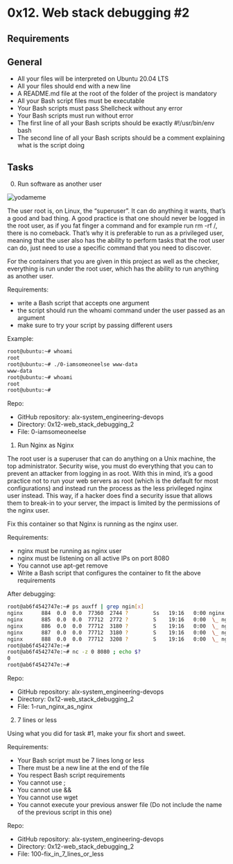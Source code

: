 # 0x12. Web stack debugging #2

## Requirements

## General

+ All your files will be interpreted on Ubuntu 20.04 LTS
+ All your files should end with a new line
+ A README.md file at the root of the folder of the project is mandatory
+ All your Bash script files must be executable
+ Your Bash scripts must pass Shellcheck without any error
+ Your Bash scripts must run without error
+ The first line of all your Bash scripts should be exactly #!/usr/bin/env bash
+ The second line of all your Bash scripts should be a comment explaining what is the script doing

## Tasks

0. Run software as another user

![yodameme]()

The user root is, on Linux, the “superuser”. It can do anything it wants, that’s a good and bad thing. A good practice is that one should never be logged in the root user, as if you fat finger a command and for example run rm -rf /, there is no comeback. That’s why it is preferable to run as a privileged user, meaning that the user also has the ability to perform tasks that the root user can do, just need to use a specific command that you need to discover.

For the containers that you are given in this project as well as the checker, everything is run under the root user, which has the ability to run anything as another user.

Requirements:

+ write a Bash script that accepts one argument
+ the script should run the whoami command under the user passed as an argument
+ make sure to try your script by passing different users

Example:

```bash
root@ubuntu:~# whoami
root
root@ubuntu:~# ./0-iamsomeoneelse www-data
www-data
root@ubuntu:~# whoami
root
root@ubuntu:~#
```

Repo:

+ GitHub repository: alx-system_engineering-devops
+ Directory: 0x12-web_stack_debugging_2
+ File: 0-iamsomeoneelse

1. Run Nginx as Nginx

The root user is a superuser that can do anything on a Unix machine, the top administrator. Security wise, you must do everything that you can to prevent an attacker from logging in as root. With this in mind, it’s a good practice not to run your web servers as root (which is the default for most configurations) and instead run the process as the less privileged nginx user instead. This way, if a hacker does find a security issue that allows them to break-in to your server, the impact is limited by the permissions of the nginx user.

Fix this container so that Nginx is running as the nginx user.

Requirements:

+ nginx must be running as nginx user
+ nginx must be listening on all active IPs on port 8080
+ You cannot use apt-get remove
+ Write a Bash script that configures the container to fit the above requirements

After debugging:

```bash
root@ab6f4542747e:~# ps auxff | grep ngin[x]
nginx      884  0.0  0.0  77360  2744 ?        Ss   19:16   0:00 nginx: master process /usr/sbin/nginx
nginx      885  0.0  0.0  77712  2772 ?        S    19:16   0:00  \_ nginx: worker process
nginx      886  0.0  0.0  77712  3180 ?        S    19:16   0:00  \_ nginx: worker process
nginx      887  0.0  0.0  77712  3180 ?        S    19:16   0:00  \_ nginx: worker process
nginx      888  0.0  0.0  77712  3208 ?        S    19:16   0:00  \_ nginx: worker process
root@ab6f4542747e:~#
root@ab6f4542747e:~# nc -z 0 8080 ; echo $?
0
root@ab6f4542747e:~#
```

Repo:

+ GitHub repository: alx-system_engineering-devops
+ Directory: 0x12-web_stack_debugging_2
+ File: 1-run_nginx_as_nginx

2. 7 lines or less

Using what you did for task #1, make your fix short and sweet.

Requirements:

+ Your Bash script must be 7 lines long or less
+ There must be a new line at the end of the file
+ You respect Bash script requirements
+ You cannot use ;
+ You cannot use &&
+ You cannot use wget
+ You cannot execute your previous answer file (Do not include the name of the previous script in this one)

Repo:

+ GitHub repository: alx-system_engineering-devops
+ Directory: 0x12-web_stack_debugging_2
+ File: 100-fix_in_7_lines_or_less
